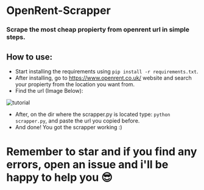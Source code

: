 # OpenRent-Scrapper
### Scrape the most cheap propierty from openrent url in simple steps.

## How to use:
* Start installing the requirements using ``pip install -r requirements.txt``.
* After installing, go to https://www.openrent.co.uk/ website and search your propierty from the location you want from.
* Find the url (Image Below):

![tutorial](https://github.com/user-attachments/assets/c753d3ff-c4f0-4358-9d25-8ed2e8863ab6)

* After, on the dir where the scrapper.py is located type: ``python scrapper.py``, and paste the url you copied before.
* And done! You got the scrapper working :)


# Remember to star and if you find any errors, open an issue and i'll be happy to help you 😎
